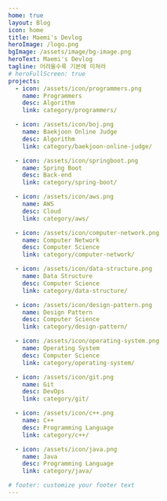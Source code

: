 ```yaml
---
home: true
layout: Blog
icon: home
title: Maemi's Devlog
heroImage: /logo.png
bgImage: /assets/image/bg-image.png
heroText: Maemi's Devlog
tagline: 어려울수록 기본에 미쳐라
# heroFullScreen: true
projects:
  - icon: /assets/icon/programmers.png
    name: Programmers
    desc: Algorithm
    link: category/programmers/

  - icon: /assets/icon/boj.png
    name: Baekjoon Online Judge
    desc: Algorithm
    link: category/baekjoon-online-judge/

  - icon: /assets/icon/springboot.png
    name: Spring Boot
    desc: Back-end
    link: category/spring-boot/

  - icon: /assets/icon/aws.png
    name: AWS
    desc: Cloud
    link: category/aws/

  - icon: /assets/icon/computer-network.png
    name: Computer Network
    desc: Computer Science
    link: category/computer-network/

  - icon: /assets/icon/data-structure.png
    name: Data Structure
    desc: Computer Science
    link: category/data-structure/

  - icon: /assets/icon/design-pattern.png
    name: Design Pattern
    desc: Computer Science
    link: category/design-pattern/

  - icon: /assets/icon/operating-system.png
    name: Operating System
    desc: Computer Science
    link: category/operating-system/

  - icon: /assets/icon/git.png
    name: Git
    desc: DevOps
    link: category/git/

  - icon: /assets/icon/c++.png
    name: C++
    desc: Programming Language
    link: category/c++/

  - icon: /assets/icon/java.png
    name: Java
    desc: Programming Language
    link: category/java/

# footer: customize your footer text
---
```

